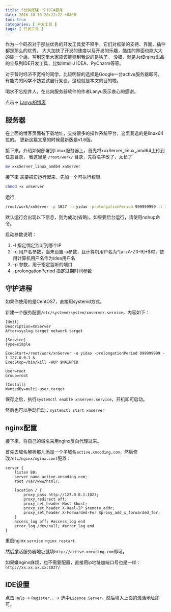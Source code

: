 ```yaml
---
title: 5分钟搭建一个IDEA服务
date: 2016-10-16 20:22:22 +0800
toc: true
categories: [ 开发工具 ]
tags: [ 开发工具 ]
---
```


作为一个码农对于那些优秀的开发工具爱不释手，它们对框架的支持、界面、插件都是那么的优秀，
大大加快了开发的速度以及开发的乐趣，酷炫的界面也能大大的装一个逼。写到这里大家应该能猜到我说的是啥了，
没错，就是JetBrains出品的全系列IDE开发工具，比如IntelliJ IDEA、PyCharm等等。

对于暂时经济不宽裕的同学，比较明智的选择是Google一台active服务器即可，
有能力的同学不妨尝试自行架设，这也就是本文的目的啦。

喝水不忘挖井人，在此向服务器软件的作者Lanyu表示衷心的感谢。
<!-- more -->

点击→ [Lanyu的博客](http://blog.lanyus.com/)

## 服务器

在上面的博客页面有下载地址，支持很多的操作系统平台，这里我选的是linux64位的。
更新这篇文章的时候最新版是v1.6版。

接下来，介绍如何部署到Linux服务器上，首先将xxxServer_linux_amd64上传到任意目录，
我这里是 `/root/work/` 目录，先将名字改了，太长了

```bash
mv xxxServer_linux_amd64 xnServer
```

接下来 需要把它运行起来，先加一个可执行权限

```bash
chmod +x xnServer
```

运行

```bash
/root/work/xnServer -p 1027 -u yidao -prolongationPeriod 999999999 -l 127.0.0.1
```

默认运行会出现以下信息，则为成功(省略)。如果要后台运行，请使用nohup命令。

启动参数说明：

1. -l 指定绑定监听到哪个IP
2. -u 用户名参数，当未设置-u参数，且计算机用户名为^[a-zA-Z0-9]+$时，使用计算机用户名作为idea用户名
3. -p 参数，用于指定监听的端口
4. -prolongationPeriod 指定过期时间参数

## 守护进程

如果你使用的是CentOS7，直接用systemd方式。

新建一个服务配置`/etc/systemd/system/xnserver.service`，内容如下：

```
[Unit]
Description=XnServer
After=syslog.target network.target

[Service]
Type=simple

ExecStart=/root/work/xnServer -u yidao -prolongationPeriod 999999999 -l 127.0.0.1 &
ExecStop=/bin/kill -HUP $MAINPID

User=root
Group=root

[Install]
WantedBy=multi-user.target
```

保存之后，执行`systemctl enable xnserver.service`，开机即可启动。

然后也可以手动启动：`systemctl start xnserver`

## nginx配置

接下来，将自己的域名采用nginx反向代理过来。

首先去域名解析那儿添加一个子域名`active.xncoding.com`，然后修改`/etc/nginx/nginx.conf`配置：

```
server {
    listen 80;
    server_name active.xncoding.com;
    root /var/www/html/;

    location / {
        proxy_pass http://127.0.0.1:1027;
        proxy_redirect off;
        proxy_set_header Host $host;
        proxy_set_header X-Real-IP $remote_addr;
        proxy_set_header X-Forwarded-For $proxy_add_x_forwarded_for;
    }
    access_log off; #access_log end
    error_log /dev/null; #error_log end
}
```

重启nginx `service nginx restart`

然后激活服务器地址就填`http://active.xncoding.com`即可。

如果嫌nginx麻烦，也不需要配置，直接用ip地址加端口号也是一样：`http://xx.xx.xx.xx:1027/`

## IDE设置

点击 `Help` -> `Register..` -> 选中`Licence Server`，然后填入上面的激活地址即可。


